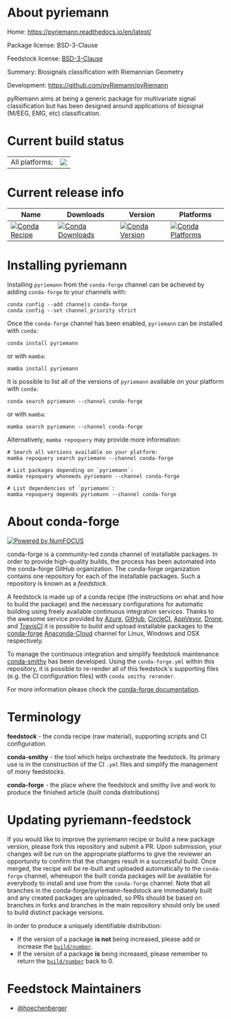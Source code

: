 About pyriemann
===============

Home: https://pyriemann.readthedocs.io/en/latest/

Package license: BSD-3-Clause

Feedstock license: [BSD-3-Clause](https://github.com/conda-forge/pyriemann-feedstock/blob/main/LICENSE.txt)

Summary: Biosignals classification with Riemannian Geometry

Development: https://github.com/pyRiemann/pyRiemann

pyRiemann aims at being a generic package for multivariate signal
classification but has been designed around applications of biosignal
(M/EEG, EMG, etc) classification.


Current build status
====================


<table><tr><td>All platforms:</td>
    <td>
      <a href="https://dev.azure.com/conda-forge/feedstock-builds/_build/latest?definitionId=16380&branchName=main">
        <img src="https://dev.azure.com/conda-forge/feedstock-builds/_apis/build/status/pyriemann-feedstock?branchName=main">
      </a>
    </td>
  </tr>
</table>

Current release info
====================

| Name | Downloads | Version | Platforms |
| --- | --- | --- | --- |
| [![Conda Recipe](https://img.shields.io/badge/recipe-pyriemann-green.svg)](https://anaconda.org/conda-forge/pyriemann) | [![Conda Downloads](https://img.shields.io/conda/dn/conda-forge/pyriemann.svg)](https://anaconda.org/conda-forge/pyriemann) | [![Conda Version](https://img.shields.io/conda/vn/conda-forge/pyriemann.svg)](https://anaconda.org/conda-forge/pyriemann) | [![Conda Platforms](https://img.shields.io/conda/pn/conda-forge/pyriemann.svg)](https://anaconda.org/conda-forge/pyriemann) |

Installing pyriemann
====================

Installing `pyriemann` from the `conda-forge` channel can be achieved by adding `conda-forge` to your channels with:

```
conda config --add channels conda-forge
conda config --set channel_priority strict
```

Once the `conda-forge` channel has been enabled, `pyriemann` can be installed with `conda`:

```
conda install pyriemann
```

or with `mamba`:

```
mamba install pyriemann
```

It is possible to list all of the versions of `pyriemann` available on your platform with `conda`:

```
conda search pyriemann --channel conda-forge
```

or with `mamba`:

```
mamba search pyriemann --channel conda-forge
```

Alternatively, `mamba repoquery` may provide more information:

```
# Search all versions available on your platform:
mamba repoquery search pyriemann --channel conda-forge

# List packages depending on `pyriemann`:
mamba repoquery whoneeds pyriemann --channel conda-forge

# List dependencies of `pyriemann`:
mamba repoquery depends pyriemann --channel conda-forge
```


About conda-forge
=================

[![Powered by
NumFOCUS](https://img.shields.io/badge/powered%20by-NumFOCUS-orange.svg?style=flat&colorA=E1523D&colorB=007D8A)](https://numfocus.org)

conda-forge is a community-led conda channel of installable packages.
In order to provide high-quality builds, the process has been automated into the
conda-forge GitHub organization. The conda-forge organization contains one repository
for each of the installable packages. Such a repository is known as a *feedstock*.

A feedstock is made up of a conda recipe (the instructions on what and how to build
the package) and the necessary configurations for automatic building using freely
available continuous integration services. Thanks to the awesome service provided by
[Azure](https://azure.microsoft.com/en-us/services/devops/), [GitHub](https://github.com/),
[CircleCI](https://circleci.com/), [AppVeyor](https://www.appveyor.com/),
[Drone](https://cloud.drone.io/welcome), and [TravisCI](https://travis-ci.com/)
it is possible to build and upload installable packages to the
[conda-forge](https://anaconda.org/conda-forge) [Anaconda-Cloud](https://anaconda.org/)
channel for Linux, Windows and OSX respectively.

To manage the continuous integration and simplify feedstock maintenance
[conda-smithy](https://github.com/conda-forge/conda-smithy) has been developed.
Using the ``conda-forge.yml`` within this repository, it is possible to re-render all of
this feedstock's supporting files (e.g. the CI configuration files) with ``conda smithy rerender``.

For more information please check the [conda-forge documentation](https://conda-forge.org/docs/).

Terminology
===========

**feedstock** - the conda recipe (raw material), supporting scripts and CI configuration.

**conda-smithy** - the tool which helps orchestrate the feedstock.
                   Its primary use is in the construction of the CI ``.yml`` files
                   and simplify the management of *many* feedstocks.

**conda-forge** - the place where the feedstock and smithy live and work to
                  produce the finished article (built conda distributions)


Updating pyriemann-feedstock
============================

If you would like to improve the pyriemann recipe or build a new
package version, please fork this repository and submit a PR. Upon submission,
your changes will be run on the appropriate platforms to give the reviewer an
opportunity to confirm that the changes result in a successful build. Once
merged, the recipe will be re-built and uploaded automatically to the
`conda-forge` channel, whereupon the built conda packages will be available for
everybody to install and use from the `conda-forge` channel.
Note that all branches in the conda-forge/pyriemann-feedstock are
immediately built and any created packages are uploaded, so PRs should be based
on branches in forks and branches in the main repository should only be used to
build distinct package versions.

In order to produce a uniquely identifiable distribution:
 * If the version of a package **is not** being increased, please add or increase
   the [``build/number``](https://docs.conda.io/projects/conda-build/en/latest/resources/define-metadata.html#build-number-and-string).
 * If the version of a package **is** being increased, please remember to return
   the [``build/number``](https://docs.conda.io/projects/conda-build/en/latest/resources/define-metadata.html#build-number-and-string)
   back to 0.

Feedstock Maintainers
=====================

* [@hoechenberger](https://github.com/hoechenberger/)

